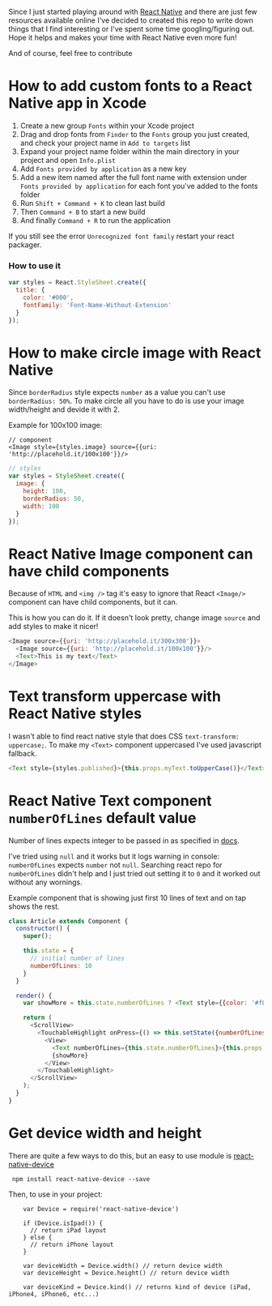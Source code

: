 Since I just started playing around with [React Native](https://facebook.github.io/react-native/) and there are just few resources available online I've decided to created this repo to write down things that I find interesting or I've spent some time googling/figuring out. 
Hope it helps and makes your time with React Native even more fun!

And of course, feel free to contribute

# How to add custom fonts to a React Native app in Xcode

1. Create a new group `Fonts` within your Xcode project
2. Drag and drop fonts from `Finder` to the `Fonts` group you just created, and check your project name in `Add to targets` list
3. Expand your project name folder within the main directory in your project and open `Info.plist`
4. Add `Fonts provided by application` as a new key
5. Add a new item named after the full font name with extension under `Fonts provided by application` for each font you've added to the fonts folder
6. Run `Shift + Command + K` to clean last build
7. Then `Command + B` to start a new build
8. And finally `Command + R` to run the application

If you still see the error `Unrecognized font family` restart your react packager.

### How to use it

```Javascript
var styles = React.StyleSheet.create({
  title: {
    color: '#000',
    fontFamily: 'Font-Name-Without-Extension'
  }
});
```

# How to make circle image with React Native
Since `borderRadius` style expects `number` as a value you can't use `borderRadius: 50%`.
To make circle all you have to do is use your image width/height and devide it with 2.

Example for 100x100 image:

```Javacript
// component
<Image style={styles.image} source={{uri: 'http://placehold.it/100x100'}}/>
```

``` Javascript
// styles
var styles = StyleSheet.create({
  image: {
    height: 100,
    borderRadius: 50,
    width: 100
  }
});
```

# React Native Image component can have child components
Because of `HTML` and `<img />` tag it's easy to ignore that React `<Image/>` component can have child components, but it can.

This is how you can do it. If it doesn't look pretty, change image `source` and add styles to make it nicer!

```Javascript
<Image source={{uri: 'http://placehold.it/300x300'}}>
  <Image source={{uri: 'http://placehold.it/100x100'}}/>
  <Text>This is my text</Text>
</Image>
```

# Text transform uppercase with React Native styles
I wasn't able to find react native style that does CSS `text-transform: uppercase;`. To make my `<Text>` component uppercased I've used javascript fallback.

```Javascript
<Text style={styles.published}>{this.props.myText.toUpperCase()}</Text>
```

# React Native Text component `numberOfLines` default value
Number of lines expects integer to be passed in as specified in [docs](https://facebook.github.io/react-native/docs/text.html#numberoflines).

I've tried using `null` and it works but it logs warning in console: `numberOfLines` expects `number` not `null`.
Searching react repo for `numberOfLines` didn't help and I just tried out setting it to `0` and it worked out without any wornings.

Example component that is showing just first 10 lines of text and on tap shows the rest.

```javascript
class Article extends Component {
  constructor() {
    super();

    this.state = {
      // initial number of lines
      numberOfLines: 10
    }
  }

  render() {
    var showMore = this.state.numberOfLines ? <Text style={{color: '#f00'}}>{'SHOW MORE \u25BC'}</Text> : null;

    return (
      <ScrollView>
        <TouchableHighlight onPress={() => this.setState({numberOfLines:0})} >
          <View>
            <Text numberOfLines={this.state.numberOfLines}>{this.props.whateverLongText.youHave}</Text>
            {showMore}
          </View>
        </TouchableHighlight>
      </ScrollView>
    );
  }
}
```

# Get device width and height
There are quite a few ways to do this, but an easy to use module is [react-native-device](https://www.npmjs.com/package/react-native-device)

``` npm install react-native-device --save```

Then, to use in your project:

``` 
    var Device = require('react-native-device')
    
    if (Device.isIpad()) {
      // return iPad layout
    } else {
      // return iPhone layout
    }

    var deviceWidth = Device.width() // return device width
    var deviceHeight = Device.height() // return device width

    var deviceKind = Device.kind() // returns kind of device (iPad, iPhone4, iPhone6, etc...)

```
